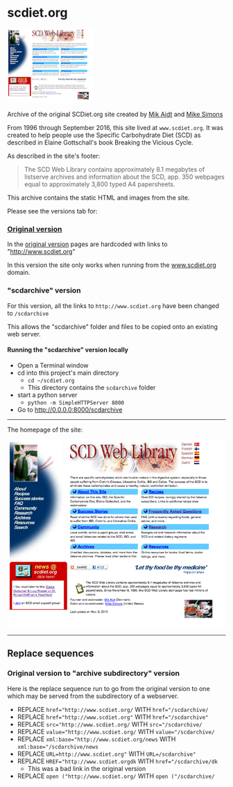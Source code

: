 # scdiet.org

![SCDiet.org homepage](screen-shots/scdiet_org_homepage_sm.png)

Archive of the original SCDiet.org site created by [Mik Aidt](https://twitter.com/mikaidt) and [Mike Simons](http://www.glassbird.com/)

From 1996 through September 2016, this site lived at ```www.scdiet.org```.  It was created to help people use the Specific Carbohydrate Diet (SCD) as described in Elaine Gottschall's book Breaking the Vicious Cycle.

As described in the site's footer:

> The SCD Web Library contains approximately 8.1 megabytes of listserve archives and information about the SCD, app. 350 webpages equal to approximately 3,800 typed A4 papersheets.

This archive contains the static HTML and images from the site.

Please see the versions tab for:

### [Original version](https://github.com/raprasad/scdiet.org/releases/tag/1.0)

In the [original version](https://github.com/raprasad/scdiet.org/releases/tag/1.0) pages are hardcoded with links to "http://www.scdiet.org"

In this version the site only works when running from the www.scdiet.org domain.


### "scdarchive" version

For this version, all the links to ```http://www.scdiet.org``` have been changed to ```/scdarchive```

This allows the "scdarchive" folder and files to be copied onto an existing web server.

#### Running the "scdarchive" version locally

  - Open a Terminal window
  - cd into this project's main directory
    - ```cd ~/scdiet.org```
    - This directory contains the ```scdarchive``` folder
  - start a python server  
    - ```python -m SimpleHTTPServer 8000```
  - Go to http://0.0.0.0:8000/scdarchive

---

The homepage of the site:

![SCDiet.org homepage](screen-shots/scdiet_org_homepage.png)

---

## Replace sequences

### Original version to "archive subdirectory" version

Here is the replace sequence run to go from the original version to one which may be served from the subdirectory of a webserver.

 - REPLACE ```href="http://www.scdiet.org/``` WITH ```href="/scdarchive/```
 - REPLACE ```href="http://www.scdiet.org"``` WITH ```href="/scdarchive"```
 - REPLACE ```src="http://www.scdiet.org/``` WITH ```src="/scdarchive/```
 - REPLACE ```value="http://www.scdiet.org/``` WITH ```value="/scdarchive/```
 - REPLACE ```xml:base="http://www.scdiet.org/news``` WITH ```xml:base="/scdarchive/news```
 - REPLACE ```URL=http://www.scdiet.org"``` WITH ```URL=/scdarchive"```
 - REPLACE ```HREF="http://www.scdiet.orgdk``` WITH ```href="/scdarchive/dk```
   - This was a bad link in the original version
 - REPLACE ```open ("http://www.scdiet.org/``` WITH ```open ("/scdarchive/```
